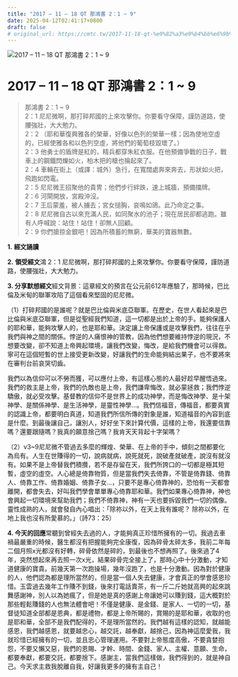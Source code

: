 ```yaml
---
title: "2017 – 11 – 18 QT 那鴻書 2：1 ~ 9"
date: 2025-04-12T02:41:17+0800
draft: false
# original_url: https://cmtc.tw/2017-11-18-qt-%e9%82%a3%e9%b4%bb%e6%9b%b8-2%ef%bc%9a1-9
---
```


![2017 – 11 – 18 QT 那鴻書  2：1 ~ 9](/images/qt.jpg   "2017 – 11 – 18 QT 那鴻書  2：1 ~ 9")

# 2017 – 11 – 18 QT 那鴻書 2：1 ~ 9

> 那鴻書 2：1 ~ 9  
> 2：1 尼尼微啊，那打碎邦國的上來攻擊你。你要看守保障，謹防道路，使腰強壯，大大勉力。  
> 2：2 （耶和華復興雅各的榮華，好像以色列的榮華一樣；因為使地空虛的，已經使雅各和以色列空虛，將他們的葡萄枝毀壞了。）  
> 2：3 他勇士的盾牌是紅的，精兵都穿朱紅衣服。在他預備爭戰的日子，戰車上的鋼鐵閃爍如火，柏木把的槍也掄起來了。  
> 2：4 車輛在街上（或譯：城外）急行，在寬闊處奔來奔去，形狀如火把，飛跑如閃電。  
> 2：5 尼尼微王招聚他的貴冑；他們步行絆跌，速上城牆，預備擋牌。  
> 2：6 河閘開放，宮殿沖沒。  
> 2：7 王后蒙羞，被人擄去；宮女搥胸，哀鳴如鴿。此乃命定之事。  
> 2：8 尼尼微自古以來充滿人民，如同聚水的池子；現在居民卻都逃跑。雖有人呼喊說：站住！站住！卻無人回顧。  
> 2：9 你們搶掠金銀吧！因為所積蓄的無窮，華美的寶器無數。

**1.** **經文誦讀**

**2.** **領受經文**鴻 2：1 尼尼微啊，那打碎邦國的上來攻擊你。你要看守保障，謹防道路，使腰強壯，大大勉力。

**3. 分享默想經文**經文背景：這章經文的預言在公元前612年應驗了，那時候，巴比倫及米甸的聯軍攻陷了這個看來堅固的尼尼微。

（1）打碎邦國的是誰呢？就是巴比倫與米底亞聯軍。在歷史，在世人看起來是巴比倫與米底亞聯軍，但是從聖經我們知道，這一切都是出於上帝的手。能夠保護人的耶和華，能夠攻擊人的，也是耶和華。決定讓上帝保護或是攻擊我們，往往在乎我們與神之間的關係。悖逆的人痛恨神的管教，因為他們想要維持悖逆的現況，不想要改變，卻不知道上帝興起環境，讓我們改變，悔改，是給我們機會可以得救。寧可在這個短暫的世上接受更新改變，好讓我們的生命能夠結出果子，也不要將來在審判台前哀哭切齒。

我們以為信仰可以不勞而獲，可以應付上帝，有這樣心態的人最好趁早醒悟過來。我們的救主是上帝，我們的仇敵也是上帝，我們謙卑悔改，就必蒙拯救；我們悖逆驕傲，就必受攻擊。基督教的信仰不是世界上的成功神學，而是悔改神學、是十架神學、是關係神學、是生活神學，是靈性神學…。我們信福音，傳福音，都要真實的認識上帝，都要明白真道，知道我們所信所傳的對象是誰，知道福音的內容到底是什麼。到最後讓自己，讓別人，好好坐下來計算代價，這樣的上帝，我還要信靠嗎？還要跟隨嗎？我真的願意捨己嗎？我肯天天背起十字架嗎？

（2）v3~9尼尼微不管過去多麼的輝煌、榮華、在上帝的手中，傾刻之間都要化為烏有。人生在世賺得的一切，說病就病，說死就死，說破產就破產，說沒有就沒有。如果不是上帝替我們積攢，若不是存留在天，我們所誇口的一切都是極其短暫，虛空的虛空。人心總是倚靠物質，但是當我們失去倚靠，不管是倚靠錢、倚靠人、倚靠工作、倚靠婚姻、倚靠子女…，只要不是專心倚靠神的，恐怕有一天都會離開，都會失去，好叫我們學會單單專心倚靠耶和華。我們如果專心倚靠神，神也會興起一切環境來幫助我們；我們不倚靠神，神有一天也要拆毀我們一切的偶像。靈性成熟的人，就會發自內心唱出：「除祢以外，在天上我有誰呢？ 除祢以外，在地上我也沒有所愛慕的。」（詩73：25）

**4. 今天的回應**常聽到曾經失去過的人，才能夠真正珍惜所擁有的一切。我過去車禍最嚴重的時候，醫生都沒有把握能夠完全康復，因為碎骨太碎太多，我前二年每二個月照x光都沒有好轉，碎骨依然是碎的，到最後也不想再照了。後來過了4年，突然想起來再去照一次x光，結果碎骨完全接上了，那時心中十分激動，才知道健康的寶貴。前幾天第一次跑操場，幾年沒跑了，也是十分激動。因為對於健康的人，他們認為都是理所當然的，但是當一個人失去健康，才會真正的學會感恩珍惜。玉雲過去幾年工作賺不到錢，後來打電話賣茶，有一斤二斤她就高興的起來跳舞感謝神，別人以為她瘋了，但是她是真的感謝上帝讓她可以賺到錢，這大概對於那些輕鬆賺錢的人也無法體會吧！不僅是健康、是金錢、是家人、一切的一切，基督徒知道全部都是恩典，都是禮物，都是上帝所賜的，賞賜的是耶和華，收取的也是耶和華，全部不是我們配得的，不是理所當然的。我們越有這樣的認知，就越能感恩，我們越感恩，就要越忠心，越交託，越奉獻，越捨己，因為神這麼愛我，我就珍惜已經擁有的一切，並且忠心管理運用。不要對上帝態度高傲，不要貪婪抱怨，不要又懶又惡，我們的恩賜、才幹、時間、金錢、家人、主權、意願、生命，都要奉獻，都要交託，都要捨下。感謝主，當我們這樣做，我們得到的，就是神自己。今天求主救我脫離自我，好讓我更多的擁有主自己！